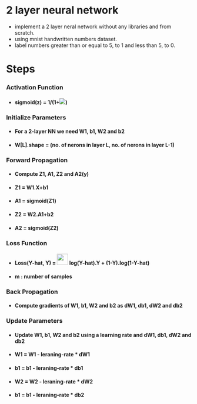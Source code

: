 # 2 layer neural network
* implement a 2 layer neral network without any libraries and from scratch.
* using mnist handwritten numbers dataset.
* label numbers greater than or equal to 5, to 1 and less than 5, to 0. 

# Steps

### Activation Function
* #### sigmoid(z) = 1/(1+<img src="https://render.githubusercontent.com/render/math?math=e^{-z}">)


### Initialize Parameters
* #### For a 2-layer NN we need W1, b1, W2 and b2

* #### W[L].shape = (no. of nerons in layer L, no. of nerons in layer L-1)


### Forward Propagation
* #### Compute Z1, A1, Z2 and A2(y)

* #### Z1 = W1.X+b1

* #### A1 = sigmoid(Z1)

* #### Z2 = W2.A1+b2

* #### A2 = sigmoid(Z2)


### Loss Function
* #### Loss(Y-hat, Y) = <img width="" height="30" src="https://render.githubusercontent.com/render/math?math=\frac{-1}{m} \sum_{k=1}^{m}{}"> log(Y-hat).Y + (1-Y).log(1-Y-hat)

* #### m : number of samples

### Back Propagation
* #### Compute gradients of W1, b1, W2 and b2 as dW1, db1, dW2 and db2


### Update Parameters
* #### Update W1, b1, W2 and b2 using a learning rate and dW1, db1, dW2 and db2

* #### W1 = W1 - leraning-rate * dW1

* #### b1 = b1 - leraning-rate * db1

* #### W2 = W2 - leraning-rate * dW2

* #### b1 = b1 - leraning-rate * db2
